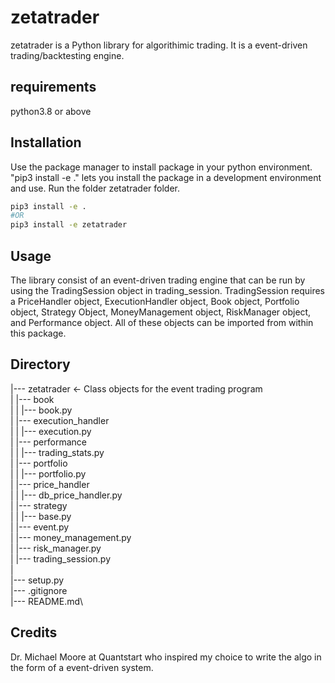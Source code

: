 # zetatrader
zetatrader is a Python library for algorithimic trading. It is a event-driven 
trading/backtesting engine. 

## requirements
python3.8 or above

## Installation
Use the package manager to install package in your python environment.
"pip3 install -e ." lets you install the package in a development 
environment and use. Run  the folder zetatrader folder.  

```bash 
pip3 install -e .
#OR 
pip3 install -e zetatrader
```

## Usage
The library consist of an event-driven trading engine that can be run by using the TradingSession object in trading_session. TradingSession requires a PriceHandler object, ExecutionHandler object, Book object, Portfolio object, Strategy Object, MoneyManagement object, RiskManager object, and Performance object. All of these objects can be imported from within this package. 

## Directory 
 |--- zetatrader <- Class objects for the event trading program\
 |    |--- book\
 |    |    |--- book.py\
 |    |--- execution_handler\
 |    |    |--- execution.py<br>
 |    |--- performance\
 |    |    |--- trading_stats.py<br> 
 |    |--- portfolio\
 |    |    |--- portfolio.py<br> 
 |    |--- price_handler\
 |    |    |--- db_price_handler.py<br> 
 |    |--- strategy\
 |    |    |--- base.py <br>
 |    |--- event.py\
 |    |--- money_management.py\
 |    |--- risk_manager.py\
 |    |--- trading_session.py\
 |\
 |--- setup.py\
 |--- .gitignore\
 |--- README.md\

## Credits
Dr. Michael Moore at Quantstart who inspired my choice to write the algo in the form of a event-driven system.


